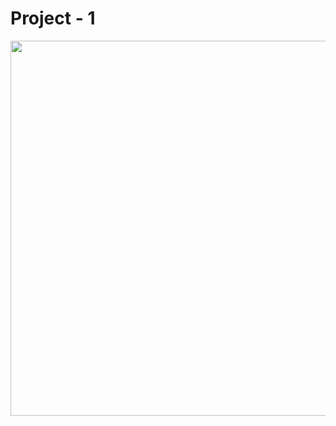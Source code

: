 # Project - 1

<div align="center" >
  <img src="https://github.com/Mohammad-Abohasan/GSG-Advanced-JavaScript-Training/assets/74917940/6679ff86-7b53-4c0b-90f1-beea322daf52" width="600px"/>
</div>
